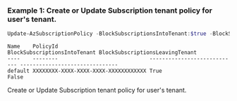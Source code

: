 ### Example 1: Create or Update Subscription tenant policy for user's tenant.
```powershell
Update-AzSubscriptionPolicy -BlockSubscriptionsIntoTenant:$true -BlockSubscriptionsLeavingTenant:$false -ExemptedPrincipal XXXXXXXX-XXXX-XXXX-XXXX-XXXXXXXXXXXX
```

```output
Name    PolicyId                             BlockSubscriptionsIntoTenant BlockSubscriptionsLeavingTenant
----    --------                             ---------------------------- -------------------------------
default XXXXXXXX-XXXX-XXXX-XXXX-XXXXXXXXXXXX True                         False
```

Create or Update Subscription tenant policy for user's tenant.